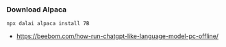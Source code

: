 ### Download Alpaca 
```
npx dalai alpaca install 7B
```
- https://beebom.com/how-run-chatgpt-like-language-model-pc-offline/